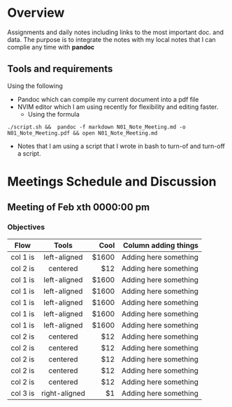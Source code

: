 # Overview

Assignments and daily notes including links to the most important doc. and data.
The purpose is to integrate the notes with my local notes that I can complie any
time with **pandoc**

## Tools and requirements

Using the following

- Pandoc which can compile my current document into a pdf file
- NVIM editor which I am using recently for flexibility and editing faster.
  - Using the formula

```
./script.sh &&  pandoc -f markdown N01_Note_Meeting.md -o N01_Note_Meeting.pdf && open N01_Note_Meeting.md

```

- Notes that I am using a script that I wrote in bash to turn-of and turn-off a script.

# Meetings Schedule and Discussion

## Meeting of Feb xth 0000:00 pm

### Objectives

| Flow     |     Tools     |  Cool |  Column adding things |
| -------- | :-----------: | ----: | --------------------: |
| col 1 is | left-aligned  | $1600 | Adding here something |
| col 2 is |   centered    |   $12 | Adding here something |
| col 1 is | left-aligned  | $1600 | Adding here something |
| col 1 is | left-aligned  | $1600 | Adding here something |
| col 1 is | left-aligned  | $1600 | Adding here something |
| col 1 is | left-aligned  | $1600 | Adding here something |
| col 1 is | left-aligned  | $1600 | Adding here something |
| col 2 is |   centered    |   $12 | Adding here something |
| col 2 is |   centered    |   $12 | Adding here something |
| col 2 is |   centered    |   $12 | Adding here something |
| col 2 is |   centered    |   $12 | Adding here something |
| col 2 is |   centered    |   $12 | Adding here something |
| col 3 is | right-aligned |    $1 | Adding here something |
